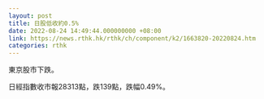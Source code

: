 ```yaml
---
layout: post
title: 日股低收約0.5%
date: 2022-08-24 14:49:44.000000000 +08:00
link: https://news.rthk.hk/rthk/ch/component/k2/1663820-20220824.htm
categories: rthk
---
```


東京股市下跌。

日經指數收市報28313點，跌139點，跌幅0.49%。
